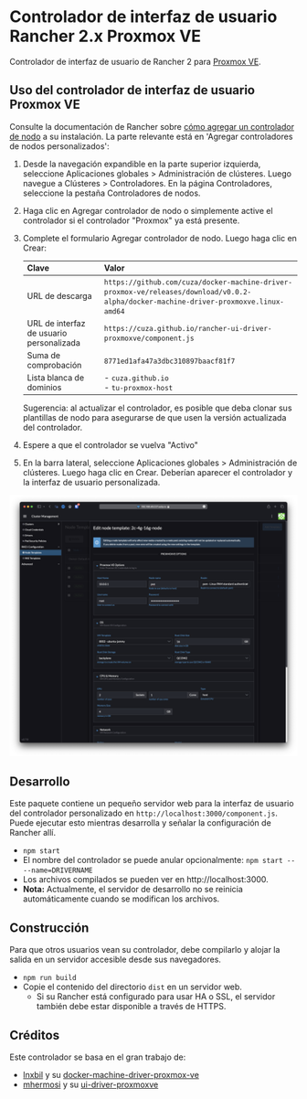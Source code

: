 # Controlador de interfaz de usuario Rancher 2.x Proxmox VE

Controlador de interfaz de usuario de Rancher 2 para [Proxmox VE](https://www.proxmox.com/en/proxmox-ve).

## Uso del controlador de interfaz de usuario Proxmox VE

Consulte la documentación de Rancher sobre [cómo agregar un controlador de nodo](https://rancher.com/docs/rancher/v2.6/en/admin-settings/drivers/node-drivers/) a su instalación. La parte relevante está en 'Agregar controladores de nodos personalizados':

1. Desde la navegación expandible en la parte superior izquierda, seleccione Aplicaciones globales > Administración de clústeres. Luego navegue a Clústeres > Controladores. En la página Controladores, seleccione la pestaña Controladores de nodos.
1. Haga clic en Agregar controlador de nodo o simplemente active el controlador si el controlador "Proxmox" ya está presente.
1. Complete el formulario Agregar controlador de nodo. Luego haga clic en Crear:

   | Clave | Valor |
   | ----------------- | ----- |
   | URL de descarga | `https://github.com/cuza/docker-machine-driver-proxmox-ve/releases/download/v0.0.2-alpha/docker-machine-driver-proxmoxve.linux-amd64` |
   | URL de interfaz de usuario personalizada | `https://cuza.github.io/rancher-ui-driver-proxmoxve/component.js` |
   | Suma de comprobación | `8771ed1afa47a3dbc310897baacf81f7` |
   | Lista blanca de dominios | - `cuza.github.io`<br />- `tu-proxmox-host` |

   Sugerencia: al actualizar el controlador, es posible que deba clonar sus plantillas de nodo para asegurarse de que usen la versión actualizada del controlador.

1. Espere a que el controlador se vuelva "Activo"
1. En la barra lateral, seleccione Aplicaciones globales > Administración de clústeres. Luego haga clic en Crear. Deberían aparecer el controlador y la interfaz de usuario personalizada.

![Pantalla de configuración](docs/configuration-screen.png)

## Desarrollo

Este paquete contiene un pequeño servidor web para la interfaz de usuario del controlador personalizado en `http://localhost:3000/component.js`. Puede ejecutar esto mientras desarrolla y señalar la configuración de Rancher allí.
* `npm start`
* El nombre del controlador se puede anular opcionalmente: `npm start -- --name=DRIVERNAME`
* Los archivos compilados se pueden ver en http://localhost:3000.
* **Nota:** Actualmente, el servidor de desarrollo no se reinicia automáticamente cuando se modifican los archivos.

## Construcción

Para que otros usuarios vean su controlador, debe compilarlo y alojar la salida en un servidor accesible desde sus navegadores.

* `npm run build`
* Copie el contenido del directorio `dist` en un servidor web.
  * Si su Rancher está configurado para usar HA o SSL, el servidor también debe estar disponible a través de HTTPS.

## Créditos
Este controlador se basa en el gran trabajo de:
* [lnxbil](https://github.com/lnxbil) y su [docker-machine-driver-proxmox-ve](https://github.com/lnxbil/docker-machine-driver-proxmox-ve)
* [mhermosi](https://github.com/mhermosi) y su [ui-driver-proxmoxve](https://github.com/mhermosi/ui-driver-proxmoxve)
